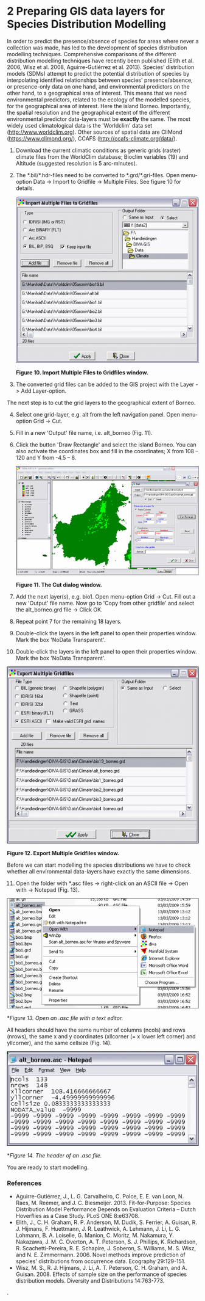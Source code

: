 2 Preparing GIS data layers for Species Distribution Modelling
==============================================================

In order to predict the presence/absence of species for areas where never a collection was made, 
has led to the development of species distribution modelling techniques. Comprehensive comparisons 
of the different distribution modelling techniques have recently been published (Elith et al. 2006, 
Wisz et al. 2008, Aguirre-Gutiérrez et al. 2013). Species’ distribution models (SDMs) attempt to 
predict the potential distribution of species by interpolating identified relationships between 
species' presence/absence, or presence-only data on one hand, and environmental predictors on the 
other hand, to a geographical area of interest. This means that we need environmental predictors, 
related to the ecology of the modelled species, for the geographical area of interest. Here the 
island Borneo. Importantly, the spatial resolution and the geographical extent of the different 
environmental predictor data-layers must be **exactly** the same. The most widely used 
climatological data is the 'Worldclim' data set (http://www.worldclim.org). Other sources of 
spatial data are CliMond (https://www.climond.org/), CCAFS (http://ccafs-climate.org/data/).

1. Download the current climatic conditions as generic grids (raster) climate files from the 
   WorldClim database; Bioclim variables (19) and Altitude (suggested resolution is 5 arc-minutes).
2. The \*.bil/\*.hdr-files need to be converted to \*.grd/\*.gri-files. Open menu-option Data -> Import 
   to Gridfile -> Multiple Files. See figure 10 for details.
   
   ![](fig_10.png)
   
   **Figure 10. Import Multiple Files to Gridfiles window.**

3. The converted grid files can be added to the GIS project with the Layer -> Add Layer-option.

The next step is to cut the grid layers to the geographical extent of Borneo.

4. Select one grid-layer, e.g. alt from the left navigation panel. Open menu-option Grid -> Cut.
5. Fill in a new 'Output' file name, i.e. alt_borneo (Fig. 11).
6. Click the button 'Draw Rectangle' and select the island Borneo. You can also activate the 
   coordinates box and fill in the coordinates; X from 108 – 120 and Y from -4.5 – 8.
   
   ![](fig_11.png)
   
   **Figure 11. The Cut dialog window.**
   
7. Add the next layer(s), e.g. bio1. Open menu-option Grid -> Cut. Fill out a new 'Output' file 
   name. Now go to 'Copy from other gridfile' and select the alt_borneo.grd file -> Click OK.
8. Repeat point 7 for the remaining 18 layers.
9. Double-click the layers in the left panel to open their properties window. Mark the box 
   'NoData Transparent'.
10. Double-click the layers in the left panel to open their properties window. Mark the box 
    'NoData Transparent'.
    
  ![](fig_12.png)
    
  **Figure 12. Export Multiple Gridfiles window.**

  Before we can start modelling the species distributions we have to check whether all 
  environmental data-layers have exactly the same dimensions.

11. Open the folder with \*.asc files -> right-click on an ASCII file -> Open with -> Notepad 
    (Fig. 13).
    
  ![](fig_13.png)
    
  **Figure 13. Open an *.asc file with a text editor.**
    
  All headers should have the same number of columns (ncols) and rows (nrows), the same x and y 
  coordinates (xllcorner  (= x lower left corner) and yllcorner), and the same cellsize (Fig. 14).
  
  ![](fig_14.png)
  
  **Figure 14. The header of an *.asc file.**
  
  You are ready to start modelling.

### References

- Aguirre-Gutiérrez, J., L. G. Carvalheiro, C. Polce, E. E. van Loon, N. Raes, M. Reemer, and 
  J. C. Biesmeijer. 2013. Fit-for-Purpose: Species Distribution Model Performance Depends on 
  Evaluation Criteria – Dutch Hoverflies as a Case Study. PLoS ONE 8:e63708.
- Elith, J., C. H. Graham, R. P. Anderson, M. Dudik, S. Ferrier, A. Guisan, R. J. Hijmans, F. 
  Huettmann, J. R. Leathwick, A. Lehmann, J. Li, L. G. Lohmann, B. A. Loiselle, G. Manion, C. Moritz, 
  M. Nakamura, Y. Nakazawa, J. M. C. Overton, A. T. Peterson, S. J. Phillips, K. Richardson, R. 
  Scachetti-Pereira, R. E. Schapire, J. Soberon, S. Williams, M. S. Wisz, and N. E. Zimmermann. 2006. 
  Novel methods improve prediction of species' distributions from occurrence data. Ecography 
  29:129-151.
- Wisz, M. S., R. J. Hijmans, J. Li, A. T. Peterson, C. H. Graham, and A. Guisan. 2008. Effects of 
  sample size on the performance of species distribution models. Diversity and Distributions 
  14:763-773.







.








